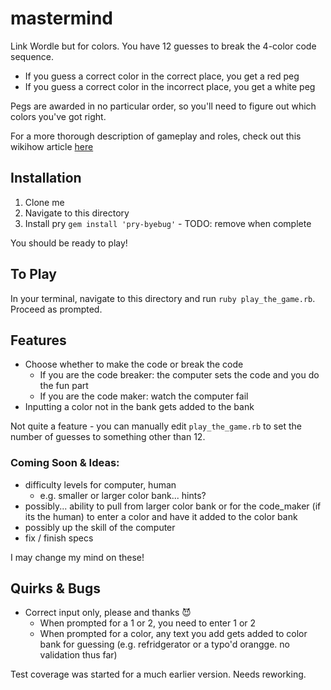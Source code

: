 # mastermind
Link Wordle but for colors. You have 12 guesses to break the 4-color code sequence. 

- If you guess a correct color in the correct place, you get a red peg 
- If you guess a correct color in the incorrect place, you get a white peg

Pegs are awarded in no particular order, so you'll need to figure out which colors you've got right. 

For a more thorough description of gameplay and roles, check out this wikihow article [here](https://www.wikihow.com/Play-Mastermind)

## Installation
1. Clone me
2. Navigate to this directory
3. Install pry `gem install 'pry-byebug'` - TODO: remove when complete

You should be ready to play!

## To Play
In your terminal, navigate to this directory and run `ruby play_the_game.rb`. Proceed as prompted. 

## Features
- Choose whether to make the code or break the code
  - If you are the code breaker: the computer sets the code and you do the fun part
  - If you are the code maker: watch the computer fail
- Inputting a color not in the bank gets added to the bank
 
Not quite a feature - you can manually edit `play_the_game.rb` to set the number of guesses to something other than 12. 

### Coming Soon & Ideas:
- difficulty levels for computer, human
  - e.g. smaller or larger color bank... hints?  
- possibly... ability to pull from larger color bank or for the code_maker (if its the human) to enter a color and have it added to the color bank
- possibly up the skill of the computer
- fix / finish specs

I may change my mind on these! 

## Quirks & Bugs
- Correct input only, please and thanks 😈
  - When prompted for a 1 or 2, you need to enter 1 or 2
  - When prompted for a color, any text you add gets added to color bank for guessing (e.g. refridgerator or a typo'd orangge. no validation thus far)


Test coverage was started for a much earlier version. Needs reworking. 
